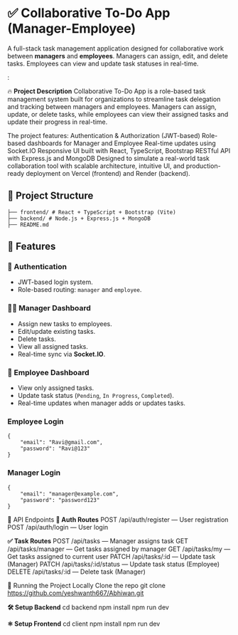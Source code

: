 # ✅ Collaborative To-Do App (Manager-Employee)

A full-stack task management application designed for collaborative work between **managers** and **employees**. Managers can assign, edit, and delete tasks. Employees can view and update task statuses in real-time.

:

🔥 **Project Description**
Collaborative To-Do App is a role-based task management system built for organizations to streamline task delegation and tracking between managers and employees. Managers can assign, update, or delete tasks, while employees can view their assigned tasks and update their progress in real-time.

The project features:
Authentication & Authorization (JWT-based)
Role-based dashboards for Manager and Employee
Real-time updates using Socket.IO
Responsive UI built with React, TypeScript, Bootstrap
RESTful API with Express.js and MongoDB
Designed to simulate a real-world task collaboration tool with scalable architecture, intuitive UI, and production-ready deployment on Vercel (frontend) and Render (backend).

## 📂 Project Structure

	├── frontend/ # React + TypeScript + Bootstrap (Vite)
	├── backend/ # Node.js + Express.js + MongoDB
	├── README.md

## 🚀 Features

### 👥 Authentication
- JWT-based login system.
- Role-based routing: `manager` and `employee`.

### 👨‍💼 Manager Dashboard
- Assign new tasks to employees.
- Edit/update existing tasks.
- Delete tasks.
- View all assigned tasks.
- Real-time sync via **Socket.IO**.

### 👷 Employee Dashboard
- View only assigned tasks.
- Update task status (`Pending`, `In Progress`, `Completed`).
- Real-time updates when manager adds or updates tasks.

### Employee Login
	{
  		"email": "Ravi@gmail.com",
  		"password": "Ravi@123"
	}

### Manager Login
	{
  		"email": "manager@example.com",
  		"password": "password123"
	} 

📡 API Endpoints
**🔑 Auth Routes**
POST /api/auth/register — User registration
POST /api/auth/login — User login

**✅ Task Routes**
POST /api/tasks — Manager assigns task
GET /api/tasks/manager — Get tasks assigned by manager
GET /api/tasks/my — Get tasks assigned to current user
PATCH /api/tasks/:id — Update task (Manager)
PATCH /api/tasks/:id/status — Update task status (Employee)
DELETE /api/tasks/:id — Delete task (Manager)

🧪 Running the Project Locally
Clone the repo
	git clone https://github.com/yeshwanth667/Abhiwan.git

**🛠 Setup Backend**
	cd backend
	npm install
	npm run dev

**⚛️ Setup Frontend**
	cd client
	npm install
	npm run dev



